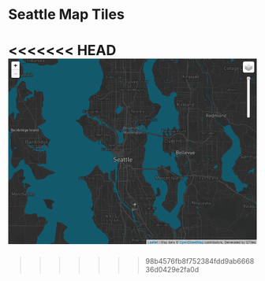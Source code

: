 # Seattle Map Tiles
<<<<<<< HEAD
![](img/screenshot.png)
=======
>>>>>>> 98b4576fb8f752384fdd9ab666836d0429e2fa0d
